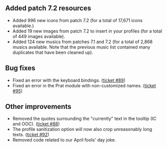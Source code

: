 ## Added patch 7.2 resources

- Added 996 new icons from patch 7.2 (for a total of 17,671 icons available.)
- Added 19 new images from patch 7.2 to insert in your profiles (for a total of 449 images available).
- Added 124 new musics from patches 7.1 and 7.2 (for a total of 2,868 musics available. Note that the previous music list contained many duplicates that have been cleaned up).

## Bug fixes

- Fixed an error with the keyboard bindings. ([ticket #89](https://wow.curseforge.com/projects/total-rp-3/issues/89))
- Fixed an error in the Prat module with non-customized names. ([ticket #95](https://wow.curseforge.com/projects/total-rp-3/issues/95))

## Other improvements

- Removed the quotes surrounding the "currently" text in the tooltip (IC and OOC). ([ticket #88](https://wow.curseforge.com/projects/total-rp-3/issues/88))
- The profile sanitization option will now also crop unreasonably long texts. ([ticket #92](https://wow.curseforge.com/projects/total-rp-3/issues/92))
- Removed code related to our April fools' day joke.
